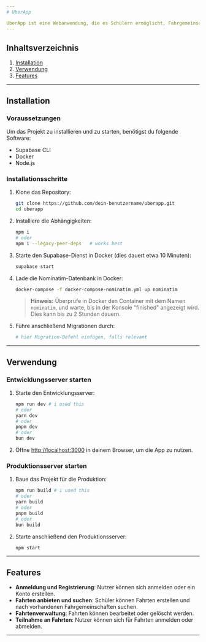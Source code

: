 ```yaml
---
# UberApp

UberApp ist eine Webanwendung, die es Schülern ermöglicht, Fahrgemeinschaften für den Schulweg zu organisieren. Sie können sich anmelden, Fahrten anbieten, suchen und verwalten, sowie an Fahrten teilnehmen oder diese verlassen.
---
```


## Inhaltsverzeichnis

1. [Installation](#installation)
2. [Verwendung](#verwendung)
3. [Features](#features)

---

## Installation

### **Voraussetzungen**

Um das Projekt zu installieren und zu starten, benötigst du folgende Software:

- Supabase CLI
- Docker
- Node.js

### **Installationsschritte**

1. Klone das Repository:

   ```bash
   git clone https://github.com/dein-benutzername/uberapp.git
   cd uberapp
   ```

2. Installiere die Abhängigkeiten:

   ```bash
   npm i
   # oder
   npm i --legacy-peer-deps   # works best
   ```

3. Starte den Supabase-Dienst in Docker (dies dauert etwa 10 Minuten):

   ```bash
   supabase start
   ```

4. Lade die Nominatim-Datenbank in Docker:

   ```bash
   docker-compose -f docker-compose-nominatim.yml up nominatim
   ```

   > **Hinweis:** Überprüfe in Docker den Container mit dem Namen `nominatim`, und warte, bis in der Konsole "finished" angezeigt wird. Dies kann bis zu 2 Stunden dauern.

5. Führe anschließend Migrationen durch:
   ```bash
   # hier Migration-Befehl einfügen, falls relevant
   ```

---

## Verwendung

### **Entwicklungsserver starten**

1. Starte den Entwicklungsserver:

   ```bash
   npm run dev # i used this
   # oder
   yarn dev
   # oder
   pnpm dev
   # oder
   bun dev
   ```

2. Öffne [http://localhost:3000](http://localhost:3000) in deinem Browser, um die App zu nutzen.

### **Produktionsserver starten**

1. Baue das Projekt für die Produktion:

   ```bash
   npm run build # i used this
   # oder
   yarn build
   # oder
   pnpm build
   # oder
   bun build
   ```

2. Starte anschließend den Produktionsserver:
   ```bash
   npm start
   ```

---

## Features

- **Anmeldung und Registrierung**: Nutzer können sich anmelden oder ein Konto erstellen.
- **Fahrten anbieten und suchen**: Schüler können Fahrten erstellen und nach vorhandenen Fahrgemeinschaften suchen.
- **Fahrtenverwaltung**: Fahrten können bearbeitet oder gelöscht werden.
- **Teilnahme an Fahrten**: Nutzer können sich für Fahrten anmelden oder abmelden.

---
